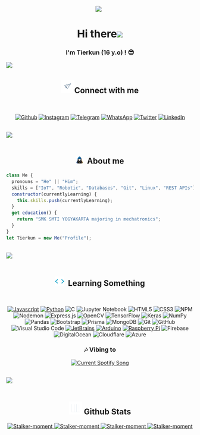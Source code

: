 <p align='center'><a href="https://github.com/Stalker-moment"><img height="200" src="https://ahegao.b-cdn.net/wp-content/uploads/2023/05/Goddess-Cafe-Terrace-Episode-7-Akane-Tearful-Plea-BM.gif"></a>&nbsp;&nbsp;</p>

<h1 align="center"><b>Hi there</b><img src="https://media.giphy.com/media/hvRJCLFzcasrR4ia7z/giphy.gif" width="35"></h1>

<h3 align="center">I'm <b>Tierkun</b> (16 y.o) ! 😎</h3>

<img src="https://user-images.githubusercontent.com/73097560/115834477-dbab4500-a447-11eb-908a-139a6edaec5c.gif"><br>

<h2 align="center"><img src="assets/contact_me.gif" width="35px"/><b>Connect with me</b></h2>
   
<br>
<br>

<div align="center">
   <a href="https://github.com/Stalker-moment" target="_blank"><img src="https://img.shields.io/badge/github-%23121011.svg?style=for-the-badge&logo=github&logoColor=white" alt="Github"/></a>
   <a href="https://instagram.com/tierkunn_" target="_blank"><img src="https://img.shields.io/badge/instagram-%2397169e.svg?style=for-the-badge&logo=instagram&logoColor=white" alt="Instagram"/></a>
   <a href="https://t.me/@tierkundev" target="_blank"><img src="https://img.shields.io/badge/telegram-%23184ccc.svg?style=for-the-badge&logo=telegram&logoColor=white" alt="Telegram"/></a>
   <a href="https://wa.me/6282134580805" target="_blank"><img src="https://img.shields.io/badge/whatsapp-%2317ad1e.svg?style=for-the-badge&logo=whatsapp&logoColor=white" alt="WhatsApp"/></a>
   <a href="https://twitter.com/Tierkun_dev" target="_blank"><img src="https://img.shields.io/badge/twitter-%232a65f7.svg?style=for-the-badge&logo=twitter&logoColor=white" alt="Twitter"/></a>
   <a href="https://www.linkedin.com/in/tiersinyo" target="_blank"><img src="https://img.shields.io/badge/linkedin-%230077B5.svg?style=for-the-badge&logo=linkedin&logoColor=white" alt="LinkedIn"/></a>
  </div>

<br><img src="https://user-images.githubusercontent.com/73097560/115834477-dbab4500-a447-11eb-908a-139a6edaec5c.gif"><br><br>

<h2 align="center"><img src="assets/about_me.gif" width="20px">&nbsp;&nbsp;<b>About me</b></h2>

```javascript
class Me {
  pronouns = "He" || "Him";
  skills = ["IoT", "Robotic", "Databases", "Git", "Linux", "REST APIs"];
  constructor(currentlyLearning) {
    this.skills.push(currentlyLearning);
  }
  get education() {
    return "SMK SMTI YOGYAKARTA majoring in mechatronics";
  }
}
let Tierkun = new Me("Profile");
```

<br><img src="https://user-images.githubusercontent.com/73097560/115834477-dbab4500-a447-11eb-908a-139a6edaec5c.gif"><br><br>

<h2 align="center"><img src="assets/skills.gif" width="25px">&nbsp;&nbsp;<b>Learning Something</b></h2>

<div align="center">
<br>
   
   <a href="https://www.javascript.com/" target="_blank"><img src="https://img.shields.io/badge/JavaScript-323330?style=for-the-badge&logo=javascript&logoColor=F7DF1E" alt="Javascript"/></a>
   <a href="https://www.python.org" target="_blank"><img src="https://img.shields.io/badge/Python-FFD43B?style=for-the-badge&logo=python&logoColor=blue" alt="Python"/></a>
   ![C](https://img.shields.io/badge/C++-00599C?style=for-the-badge&logo=cplusplus&logoColor=white)
   ![Jupyter Notebook](https://img.shields.io/badge/jupyter-%23FA0F00.svg?style=for-the-badge&logo=jupyter&logoColor=white)
   ![HTML5](https://img.shields.io/badge/HTML5-E34F26?style=for-the-badge&logo=html5&logoColor=white)
   ![CSS3](https://img.shields.io/badge/CSS3-1572B6?style=for-the-badge&logo=css3&logoColor=white)
   ![NPM](https://img.shields.io/badge/NPM-%23CB3837.svg?style=for-the-badge&logo=npm&logoColor=white)
   ![Nodemon](https://img.shields.io/badge/NODEMON-%23323330.svg?style=for-the-badge&logo=nodemon&logoColor=%BBDEAD)
   ![Express.js](https://img.shields.io/badge/express.js-%23404d59.svg?style=for-the-badge&logo=express&logoColor=%2361DAFB)
   ![OpenCV](https://img.shields.io/badge/opencv-%23white.svg?style=for-the-badge&logo=opencv&logoColor=white)
   ![TensorFlow](https://img.shields.io/badge/TensorFlow-%23FF6F00.svg?style=for-the-badge&logo=TensorFlow&logoColor=white)
   ![Keras](https://img.shields.io/badge/Keras-%23D00000.svg?style=for-the-badge&logo=Keras&logoColor=white)
   ![NumPy](https://img.shields.io/badge/numpy-%23013243.svg?style=for-the-badge&logo=numpy&logoColor=white)
   ![Pandas](https://img.shields.io/badge/pandas-%23150458.svg?style=for-the-badge&logo=pandas&logoColor=white)
   ![Bootstrap](https://img.shields.io/badge/Bootstrap-563D7C?style=for-the-badge&logo=bootstrap&logoColor=white)
   ![Prisma](https://img.shields.io/badge/Prisma-0b0045?style=for-the-badge&logo=prisma&logoColor=white)
   ![MongoDB](https://img.shields.io/badge/MongoDB-2e2d2b?style=for-the-badge&logo=mongodb&logoColor=green)
   ![Git](https://img.shields.io/badge/git-F6F6F6.svg?style=for-the-badge&logo=git&logoColor=orange)
   ![GitHub](https://img.shields.io/badge/GitHub-020202.svg?style=for-the-badge&logo=github&logoColor=white)
   ![Visual Studio Code](https://img.shields.io/badge/Visual%20Studio%20Code-0078D7.svg?style=for-the-badge&logo=visual-studio-code&logoColor=white)
   <a href="https://www.jetbrains.com/" target="_blank"><img src="https://img.shields.io/badge/JetBrains-FFA500.svg?style=for-the-badge&logo=jetbrains&logoColor=white" alt="JetBrains"/></a>
   <a href="https://www.arduino.cc/" target="_blank"><img src="https://img.shields.io/badge/-Arduino-00979D?style=for-the-badge&logo=Arduino&logoColor=white" alt="Arduino"/></a>
   <a href="https://www.raspberrypi.org/" target="_blank"><img src="https://img.shields.io/badge/-RaspberryPi-C51A4A?style=for-the-badge&logo=Raspberry-Pi" alt="Raspberry Pi"/></a>
   ![Firebase](https://img.shields.io/badge/firebase-%23039BE5.svg?style=for-the-badge&logo=firebase)
   ![DigitalOcean](https://img.shields.io/badge/DigitalOcean-%230167ff.svg?style=for-the-badge&logo=digitalOcean&logoColor=white)
   ![Cloudflare](https://img.shields.io/badge/Cloudflare-F38020?style=for-the-badge&logo=Cloudflare&logoColor=white)
   ![Azure](https://img.shields.io/badge/azure-%230072C6.svg?style=for-the-badge&logo=microsoftazure&logoColor=white)

</div>

<div align="center">
   <h3>🎶 Vibing to</h3>
   <a href="https://github.com/Stalker-moment/">
     <img src="https://spotify-readme-delta.vercel.app/api?theme=dark&scan=true&rainbow=true" alt="Current Spotify Song">
   </a>
</div>



<br><img src="https://user-images.githubusercontent.com/73097560/115834477-dbab4500-a447-11eb-908a-139a6edaec5c.gif"><br><br>

<h2 align="center"><img src="assets/stats.gif" width="35px"/><b> Github Stats </b></h2>

<div align="center">
   <a href="https://github.com/Stalker-moment/">
     <img src="https://github-readme-stats.vercel.app/api?username=Stalker-moment&&include_all_commits=true&count_private=true&show_icons=true&theme=synthwave&hide_border=true" width="450" alt="Stalker-moment"/>
     <img src="https://github-readme-streak-stats.herokuapp.com/?user=Stalker-moment&theme=synthwave&hide_border=true&date_format=j%20M[%20Y]" width="450" alt="Stalker-moment"/>
     <img src="https://github-readme-stats.vercel.app/api/top-langs/?username=Stalker-moment&layout=compact&theme=synthwave" width="450"  alt="Stalker-moment"/>
     <img src="https://github-profile-trophy.vercel.app/?username=Stalker-moment&title=MultipleLang,Repositories,Stars,Followers,Issues,Commits,Puller&row=2&column=3&layout=compact&theme=synthwave&no-frame=true&no-bg=true" width="450" alt="Stalker-moment"/>
   </a>
</div>

